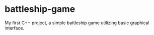 # battleship-game

My first C++ project, a simple battleship game utilizing basic graphical interface.
